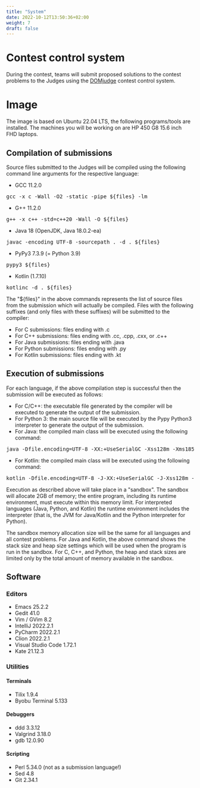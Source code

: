 ```yaml
---
title: "System"
date: 2022-10-12T13:50:36+02:00
weight: 7
draft: false
---
```


# Contest control system
During the contest, teams will submit proposed solutions to the contest problems to the Judges using the [DOMjudge](https://www.domjudge.org) contest control system.

# Image
The image is based on Ubuntu 22.04 LTS, the following programs/tools are installed. The machines you will be working on are HP 450 G8 15.6 inch FHD laptops.

## Compilation of submissions
Source files submitted to the Judges will be compiled using the following command line arguments for the respective language:

* GCC 11.2.0
<pre>gcc -x c -Wall -O2 -static -pipe ${files} -lm</pre>
* G++ 11.2.0
<pre>g++ -x c++ -std=c++20 -Wall -O ${files}</pre>
* Java 18 (OpenJDK, Java 18.0.2-ea)
<pre>javac -encoding UTF-8 -sourcepath . -d . ${files}</pre>
* PyPy3 7.3.9 (= Python 3.9)
<pre>pypy3 ${files}</pre>
* Kotlin (1.7.10)
<pre>kotlinc -d . ${files}</pre>

The "${files}" in the above commands represents the list of source files from the submission which will actually be compiled. Files with the following suffixes (and only files with these suffixes) will be submitted to the compiler:

* For C submissions: files ending with .c
* For C++ submissions: files ending with .cc, .cpp, .cxx, or .c++
* For Java submissions: files ending with .java
* For Python submissions: files ending with .py
* For Kotlin submissions: files ending with .kt

## Execution of submissions

For each language, if the above compilation step is successful then the submission will be executed as follows:

* For C/C++:  the executable file generated by the compiler will be executed to generate the output of the submission.
* For Python 3: the main source file will be executed by the Pypy Python3 interpreter to generate the output of the submission.
* For Java: the compiled main class will be executed using the following command:
<pre>java -Dfile.encoding=UTF-8 -XX:+UseSerialGC -Xss128m -Xms1856m -Xmx1856m</pre>

* For Kotlin: the compiled main class will be executed using the following command:
<pre>kotlin -Dfile.encoding=UTF-8 -J-XX:+UseSerialGC -J-Xss128m -J-Xms1856m -J-Xmx1856m</pre>

Execution as described above will take place in a "sandbox".  The sandbox will allocate 2GB of memory; the entire program, including its runtime environment, must execute within this memory limit.  For interpreted languages (Java, Python, and Kotlin) the runtime environment includes the interpreter (that is, the JVM for Java/Kotlin and the Python interpreter for Python).

The sandbox memory allocation size will be the same for all languages and all contest problems. For Java and Kotlin, the above command shows the stack size and heap size settings which will be used when the program is run in the sandbox. For C, C++, and Python, the heap and stack sizes are limited only by the total amount of memory available in the sandbox.

## Software
### Editors
* Emacs 25.2.2
* Gedit 41.0
* Vim / GVim 8.2
* IntelliJ 2022.2.1
* PyCharm 2022.2.1
* Clion 2022.2.1
* Visual Studio Code 1.72.1
* Kate 21.12.3

### Utilities

#### Terminals
* Tilix 1.9.4
* Byobu Terminal 5.133

#### Debuggers
* ddd 3.3.12
* Valgrind 3.18.0
* gdb 12.0.90

#### Scripting
* Perl 5.34.0 (not as a submission language!)
* Sed 4.8
* Git 2.34.1
